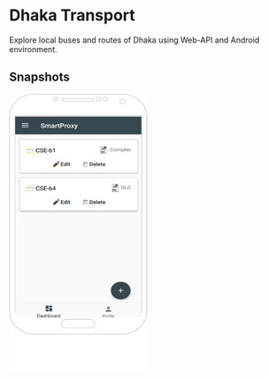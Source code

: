 # Dhaka Transport

Explore local buses and routes of Dhaka using Web-API and Android environment.

## Snapshots

<img src = "https://github.com/hkobir/project-showcase/blob/main/Smart%20Proxy/snapshots/s1.svg" width="250px" height="500">

